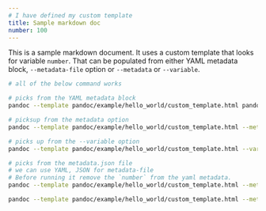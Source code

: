 ```yaml
---
# I have defined my custom template
title: Sample markdown doc
number: 100
---
```


This is a sample markdown document. It uses a custom template that looks for variable `number`. That can be populated from either YAML metadata block, `--metadata-file` option or `--metadata` or `--variable`.

```bash
# all of the below command works

# picks from the YAML metadata block
pandoc --template pandoc/example/hello_world/custom_template.html pandoc/example/hello_world/hello_world.md

# picksup from the metadata option
pandoc --template pandoc/example/hello_world/custom_template.html --metadata number=101 pandoc/example/hello_world/hello_world.md

# picks up from the --variable option
pandoc --template pandoc/example/hello_world/custom_template.html --variable number=102 pandoc/example/hello_world/hello_world.md

# picks from the metadata.json file
# we can use YAML, JSON for metadata-file
# Before running it remove the `number` from the yaml metadata.
pandoc --template pandoc/example/hello_world/custom_template.html --metadata-file pandoc/example/hello_world/hello_world_metadata.json pandoc/example/hello_world/hello_world.md

pandoc --template pandoc/example/hello_world/custom_template.html --metadata-file pandoc/example/hello_world/hello_world_metadata.yaml pandoc/example/hello_world/hello_world.md
```
